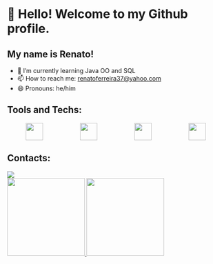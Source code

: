 # 👋 Hello! Welcome to my Github profile.
## My name is Renato!

- 🌱 I’m currently learning Java OO and SQL
- 📫 How to reach me: renatoferreira37@yahoo.com
- 😄 Pronouns: he/him

## Tools and Techs:

<div style="display: flex; justify-content: space-around;">
  <img loading="lazy" src="https://cdn.jsdelivr.net/gh/devicons/devicon/icons/git/git-original.svg" width="40" height="40"/>
  <img loading="lazy" src="https://cdn.jsdelivr.net/gh/devicons/devicon/icons/java/java-original.svg" width="40" height="40"/>
  <img loading="lazy" src="https://cdn.jsdelivr.net/gh/devicons/devicon/icons/mysql/mysql-original-wordmark.svg" width="40" height="40"/>
  <img loading="lazy" src="https://cdn.jsdelivr.net/gh/devicons/devicon/icons/visualstudio/visualstudio-plain.svg" width="40" height="40"/>
</div>

## Contacts:
<div>
  <a href="https://www.linkedin.com/in/renato-ferreira-/" target="_blank">
    <img loading="lazy" src="https://img.shields.io/badge/-LinkedIn-%230077B5?style=for-the-badge&logo=linkedin&logoColor=white" target="_blank">
  </a>   
</div>

<div>
  <a href="https://github.com/RenatoFeLima">
    <img loading="lazy" height="180em" src="https://github-readme-stats.vercel.app/api/top-langs/?username=RenatoFeLima&layout=compact&langs_count=7&theme=dracula" />
  </a>
  <a href="https://github.com/RenatoFeLima">
    <img loading="lazy" height="180em" src="https://github-readme-stats.vercel.app/api?username=RenatoFeLima&show_icons=true&theme=dracula&include_all_commits=true&count_private=true" />
  </a>
</div>

